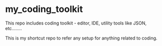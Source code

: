 # my_coding_toolkit
This repo includes coding toolkit - editor, IDE, utility tools like JSON, etc........

This is my shortcut repo to refer any setup for anything related to coding.
